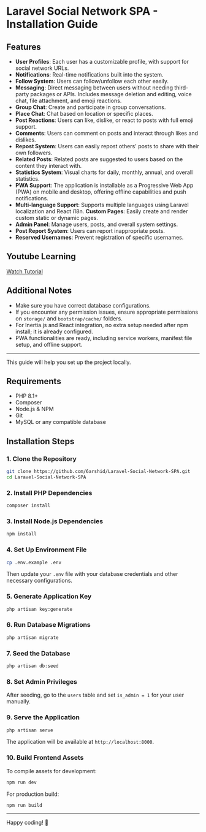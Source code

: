 # Laravel Social Network SPA - Installation Guide

## Features

- **User Profiles**: Each user has a customizable profile, with support for social network URLs.
- **Notifications**: Real-time notifications built into the system.
- **Follow System**: Users can follow/unfollow each other easily.
- **Messaging**: Direct messaging between users without needing third-party packages or APIs. Includes message deletion and editing, voice chat, file attachment, and emoji reactions.
- **Group Chat**: Create and participate in group conversations.
- **Place Chat**: Chat based on location or specific places.
- **Post Reactions**: Users can like, dislike, or react to posts with full emoji support.
- **Comments**: Users can comment on posts and interact through likes and dislikes.
- **Repost System**: Users can easily repost others' posts to share with their own followers.
- **Related Posts**: Related posts are suggested to users based on the content they interact with.
- **Statistics System**: Visual charts for daily, monthly, annual, and overall statistics.
- **PWA Support**: The application is installable as a Progressive Web App (PWA) on mobile and desktop, offering offline capabilities and push notifications.
- **Multi-language Support**: Supports multiple languages using Laravel localization and React i18n.
 **Custom Pages**: Easily create and render custom static or dynamic pages.
- **Admin Panel**: Manage users, posts, and overall system settings.
- **Post Report System**: Users can report inappropriate posts.
- **Reserved Usernames**: Prevent registration of specific usernames.

## Youtube Learning

[Watch Tutorial](https://www.youtube.com/watch?v=jmQ7DwdBjAY)

## Additional Notes

- Make sure you have correct database configurations.
- If you encounter any permission issues, ensure appropriate permissions on `storage/` and `bootstrap/cache/` folders.
- For Inertia.js and React integration, no extra setup needed after npm install; it is already configured.
- PWA functionalities are ready, including service workers, manifest file setup, and offline support.

---

This guide will help you set up the project locally.

## Requirements

- PHP 8.1+
- Composer
- Node.js & NPM
- Git
- MySQL or any compatible database



## Installation Steps

### 1. Clone the Repository

```bash
git clone https://github.com/6arshid/Laravel-Social-Network-SPA.git
cd Laravel-Social-Network-SPA
```

### 2. Install PHP Dependencies

```bash
composer install
```

### 3. Install Node.js Dependencies

```bash
npm install
```

### 4. Set Up Environment File

```bash
cp .env.example .env
```

Then update your `.env` file with your database credentials and other necessary configurations.

### 5. Generate Application Key

```bash
php artisan key:generate
```

### 6. Run Database Migrations

```bash
php artisan migrate
```

### 7. Seed the Database

```bash
php artisan db:seed
```

### 8. Set Admin Privileges

After seeding, go to the `users` table and set `is_admin = 1` for your user manually.

### 9. Serve the Application

```bash
php artisan serve
```

The application will be available at `http://localhost:8000`.

### 10. Build Frontend Assets

To compile assets for development:

```bash
npm run dev
```

For production build:

```bash
npm run build
```

---

Happy coding! :rocket: